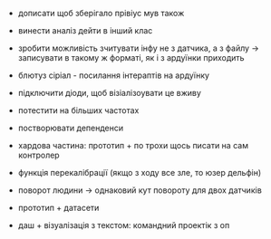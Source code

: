 - дописати щоб зберігало прівіус мув також
- винести аналіз дейти в інший клас
- зробити можливість зчитувати інфу не з датчика, а з файлу -> 
    записувати в такому ж форматі, як і з ардуїнки приходить

- блютуз сіріал - посилання інтераптів на ардуїнку
- підключити діоди, щоб візіалізоувати це вживу

- потестити на більших частотах
- постворювати депенденси
- хардова частина: прототип + по трохи щось писати на сам контролер
- функція перекалібрації (якщо з ходу все зле, то юзер дельфін)
- поворот людини -> однаковий кут повороту для двох датчиків
- прототип + датасети

- даш + візуалізація з текстом: командний проектік з оп


